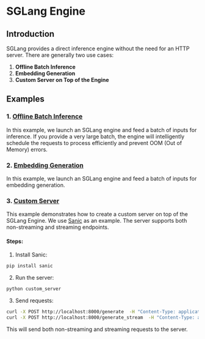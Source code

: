 # SGLang Engine

## Introduction
SGLang provides a direct inference engine without the need for an HTTP server. There are generally two use cases:

1. **Offline Batch Inference**
2. **Embedding Generation**
3. **Custom Server on Top of the Engine**

## Examples

### 1. [Offline Batch Inference](./offline_batch_inference.py)

In this example, we launch an SGLang engine and feed a batch of inputs for inference. If you provide a very large batch, the engine will intelligently schedule the requests to process efficiently and prevent OOM (Out of Memory) errors.

### 2. [Embedding Generation](./embedding.py)

In this example, we launch an SGLang engine and feed a batch of inputs for embedding generation.

### 3. [Custom Server](./custom_server.py)

This example demonstrates how to create a custom server on top of the SGLang Engine. We use [Sanic](https://sanic.dev/en/) as an example. The server supports both non-streaming and streaming endpoints.

#### Steps:

1. Install Sanic:

```bash
pip install sanic
```

2. Run the server:

```bash
python custom_server
```

3. Send requests:

```bash
curl -X POST http://localhost:8000/generate  -H "Content-Type: application/json"  -d '{"prompt": "The Transformer architecture is..."}'
curl -X POST http://localhost:8000/generate_stream  -H "Content-Type: application/json"  -d '{"prompt": "The Transformer architecture is..."}' --no-buffer
```

This will send both non-streaming and streaming requests to the server.
